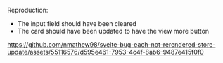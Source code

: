 Reproduction:

- The input field should have been cleared
- The card should have been updated to have the view more button

https://github.com/nmathew98/svelte-bug-each-not-rerendered-store-update/assets/55116576/d595e461-7953-4c4f-8ab6-9487e415f0f0


